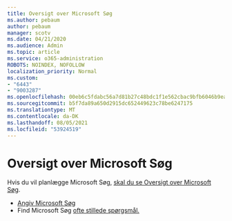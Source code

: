```yaml
---
title: Oversigt over Microsoft Søg
ms.author: pebaum
author: pebaum
manager: scotv
ms.date: 04/21/2020
ms.audience: Admin
ms.topic: article
ms.service: o365-administration
ROBOTS: NOINDEX, NOFOLLOW
localization_priority: Normal
ms.custom:
- "6443"
- "9003287"
ms.openlocfilehash: 00eb6c5fdabc56a7d81b27c48bdc1f1e562cbac9bfb6046b9ea7c2c0f4920800
ms.sourcegitcommit: b5f7da89a650d2915dc652449623c78be6247175
ms.translationtype: MT
ms.contentlocale: da-DK
ms.lasthandoff: 08/05/2021
ms.locfileid: "53924519"
---
```

# <a name="overview-of-microsoft-search"></a>Oversigt over Microsoft Søg

Hvis du vil planlægge Microsoft Søg, [skal du se Oversigt over Microsoft Søg](https://docs.microsoft.com/microsoftsearch/overview-microsoft-search).

- [Angiv Microsoft Søg](https://docs.microsoft.com/microsoftsearch/setup-microsoft-search)
- Find Microsoft Søg [ofte stillede spørgsmål.](https://docs.microsoft.com/microsoftsearch/faqs)
